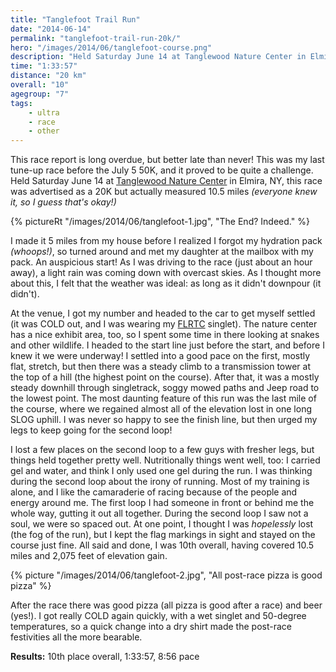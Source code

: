 ```yaml
---
title: "Tanglefoot Trail Run"
date: "2014-06-14"
permalink: "tanglefoot-trail-run-20k/"
hero: "/images/2014/06/tanglefoot-course.png"
description: "Held Saturday June 14 at Tanglewood Nature Center in Elmira, NY, this race was advertised as a 20K but actually measured 10.5 miles. This was my last tune-up race before the July 5 50K."
time: "1:33:57"
distance: "20 km"
overall: "10"
agegroup: "7"
tags:
    - ultra
    - race
    - other
---
```


This race report is long overdue, but better late than never! This was my last tune-up race before the July 5 50K, and it proved to be quite a challenge. Held Saturday June 14 at [Tanglewood Nature Center](http://tanglewoodnaturecenter.com/) in Elmira, NY, this race was advertised as a 20K but actually measured 10.5 miles _(everyone knew it, so I guess that's okay!)_ 

{% pictureRt "/images/2014/06/tanglefoot-1.jpg", "The End? Indeed." %}

I made it 5 miles from my house before I realized I forgot my hydration pack _(whoops!)_, so turned around and met my daughter at the mailbox with my pack. An auspicious start! As I was driving to the race (just about an hour away), a light rain was coming down with overcast skies. As I thought more about this, I felt that the weather was ideal: as long as it didn't downpour (it didn't).

At the venue, I got my number and headed to the car to get myself settled (it was COLD out, and I was wearing my [FLRTC](https://www.facebook.com/FLRTC) singlet). The nature center has a nice exhibit area, too, so I spent some time in there looking at snakes and other wildlife. I headed to the start line just before the start, and before I knew it we were underway! I settled into a good pace on the first, mostly flat, stretch, but then there was a steady climb to a transmission tower at the top of a hill (the highest point on the course). After that, it was a mostly steady downhill through singletrack, soggy mowed paths and Jeep road to the lowest point. The most daunting feature of this run was the last mile of the course, where we regained almost all of the elevation lost in one long SLOG uphill. I was never so happy to see the finish line, but then urged my legs to keep going for the second loop!

I lost a few places on the second loop to a few guys with fresher legs, but things held together pretty well. Nutritionally things went well, too: I carried gel and water, and think I only used one gel during the run. I was thinking during the second loop about the irony of running. Most of my training is alone, and I like the camaraderie of racing because of the people and energy around me. The first loop I had someone in front or behind me the whole way, gutting it out all together. During the second loop I saw not a soul, we were so spaced out. At one point, I thought I was _hopelessly_ lost (the fog of the run), but I kept the flag markings in sight and stayed on the course just fine. All said and done, I was 10th overall, having covered 10.5 miles and 2,075 feet of elevation gain.

{% picture "/images/2014/06/tanglefoot-2.jpg", "All post-race pizza is good pizza" %}

After the race there was good pizza (all pizza is good after a race) and beer (yes!). I got really COLD again quickly, with a wet singlet and 50-degree temperatures, so a quick change into a dry shirt made the post-race festivities all the more bearable.

**Results:** 10th place overall, 1:33:57, 8:56 pace

